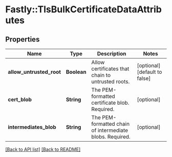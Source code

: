 # Fastly::TlsBulkCertificateDataAttributes

## Properties

| Name | Type | Description | Notes |
| ---- | ---- | ----------- | ----- |
| **allow_untrusted_root** | **Boolean** | Allow certificates that chain to untrusted roots. | [optional][default to false] |
| **cert_blob** | **String** | The PEM-formatted certificate blob. Required. | [optional] |
| **intermediates_blob** | **String** | The PEM-formatted chain of intermediate blobs. Required. | [optional] |

[[Back to API list]](../../README.md#endpoints) [[Back to README]](../../README.md)

